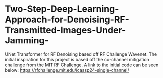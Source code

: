 # Two-Step-Deep-Learning-Approach-for-Denoising-RF-Transmitted-Images-Under-Jamming-
UNet Transformer for RF Denoising based off RF Challenge Wavenet. The initial inspiration for this project is based off the co-channel mitigation challenge from the MIT RF Challenge. A link to the initial code can be seen below: https://rfchallenge.mit.edu/icassp24-single-channel/

